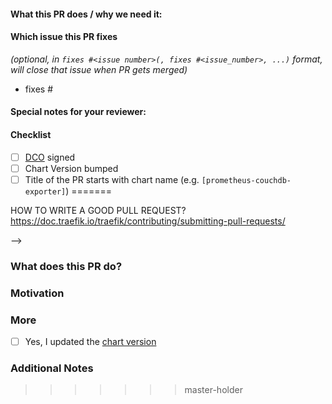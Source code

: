 <!--
<<<<<<< HEAD
Thank you for contributing to prometheus-community/helm-charts.
Before you submit this PR we'd like to make sure you are aware of our technical requirements and best practices:

* https://github.com/prometheus-community/helm-charts/blob/main/CONTRIBUTING.md#technical-requirements
* https://helm.sh/docs/chart_best_practices/

For a quick overview across what we will look at reviewing your PR, please read our review guidelines:

// TODO: add a REVIEW_GUIDELINES.md in prometheus-community/helm-charts
* https://github.com/helm/charts/blob/master/REVIEW_GUIDELINES.md

Following our best practices right from the start will accelerate the review process and help get your PR merged quicker.

When updates to your PR are requested, please add new commits and do not squash the history.
This will make it easier to identify new changes.
The PR will be squashed anyways when it is merged.
Thanks.

For fast feedback, please @-mention maintainers that are listed in the Chart.yaml file.

Please make sure you test your changes before you push them.
Once pushed, GitHub Actions will run across your changes and do some initial checks and linting.
These checks run very quickly.
Please check the results.
We would like these checks to pass before we even continue reviewing your changes.
-->
#### What this PR does / why we need it:

#### Which issue this PR fixes
*(optional, in `fixes #<issue number>(, fixes #<issue_number>, ...)` format, will close that issue when PR gets merged)*
  - fixes #

#### Special notes for your reviewer:

#### Checklist
<!-- [Place an '[x]' (no spaces) in all applicable fields. Please remove unrelated fields.] -->
- [ ] [DCO](https://github.com/prometheus-community/helm-charts/blob/main/CONTRIBUTING.md#sign-off-your-work) signed
- [ ] Chart Version bumped
- [ ] Title of the PR starts with chart name (e.g. `[prometheus-couchdb-exporter]`)
=======

HOW TO WRITE A GOOD PULL REQUEST? https://doc.traefik.io/traefik/contributing/submitting-pull-requests/

-->

### What does this PR do?

<!-- A brief description of the change being made with this pull request. -->


### Motivation

<!-- What inspired you to submit this pull request? -->


### More

- [ ] Yes, I updated the [chart version](https://github.com/traefik/traefik-helm-chart/blob/9b32ed1b414cc0be1ad46bcb335fcfc93ded06f3/traefik/Chart.yaml#L5)

### Additional Notes

<!-- Anything else we should know when reviewing? -->
>>>>>>> master-holder
